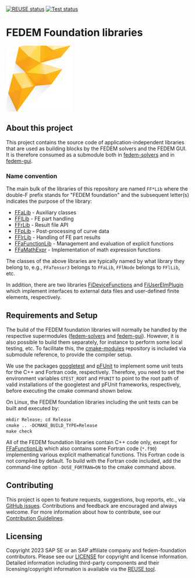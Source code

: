 <!---
  SPDX-FileCopyrightText: 2023 SAP SE

  SPDX-License-Identifier: Apache-2.0

  This file is part of FEDEM - https://openfedem.org
--->

[![REUSE status](https://api.reuse.software/badge/github.com/openfedem/fedem-foundation)](https://api.reuse.software/info/github.com/openfedem/fedem-foundation)
[![Test status](https://github.com/openfedem/fedem-foundation/actions/workflows/run-test.yml/badge.svg)](https://github.com/openfedem/fedem-foundation/actions/workflows/run-test.yml)

# FEDEM Foundation libraries

![Fedem Logo](https://github.com/openfedem/.github/blob/main/profile/FedemLogo.png)

## About this project

This project contains the source code of application-independent libraries
that are used as building blocks by the FEDEM solvers and the FEDEM GUI.
It is therefore consumed as a submodule both in
[fedem-solvers](https://github.com/openfedem/fedem-solvers) and in
[fedem-gui](https://github.com/openfedem/fedem-gui).

### Name convention

The main bulk of the libraries of this repository are named `FF*Lib` where the double-F
prefix stands for "FEDEM foundation" and the subsequent letter(s) indicates the
purpose of the library:

* [FFaLib](src/FFaLib) - Auxiliary classes
* [FFlLib](src/FFlLib) - FE part handling
* [FFrLib](src/FFrLib) - Result file API
* [FFpLib](src/FFpLib) - Post-processing of curve data
* [FFlrLib](src/FFlrLib) - Handling of FE part results
* [FFaFunctionLib](src/FFaFunctionLib) - Management and evaluation of explicit functions
* [FFaMathExpr](src/FFaMathExpr) - Implementation of math expression functions

The classes of the above libraries are typically named by what library they belong to,
e.g., `FFaTensor3` belongs to `FFaLib`, `FFlNode` belongs to `FFlLib`, etc.

In addition, there are two libraries [FiDeviceFunctions](src/FiDeviceFunctions)
and [FiUserElmPlugin](src/FiUserElmPlugin) which implement interfaces to
external data files and user-defined finite elements, respectively.

## Requirements and Setup

The build of the FEDEM foundation libraries will normally be handled by the respective
supermodules ([fedem-solvers](https://github.com/openfedem/fedem-solvers) and
[fedem-gui](https://github.com/openfedem/fedem-gui)). However, it is also
possible to build them separately, for instance to perform some local testing, etc.
To facilitate this, the [cmake-modules](https://github.com/openfedem/cmake-modules)
repository is included via submodule reference, to provide the compiler setup.

We use the packages [googletest](https://github.com/google/googletest) and
[pFUnit](https://github.com/Goddard-Fortran-Ecosystem/pFUnit) to implement
some unit tests for the C++ and Fortran code, respectively. Therefore,
you need to set the environment variables `GTEST_ROOT` and `PFUNIT` to point to
the root path of valid installations of the googletest and pFUnit frameworks,
respectively, before executing the cmake command shown below.

On Linux, the FEDEM foundation libraries including the unit tests can be built and
executed by:

    mkdir Release; cd Release
    cmake .. -DCMAKE_BUILD_TYPE=Release
    make check

All of the FEDEM foundation libraries contain C++ code only, except for
[FFaFunctionLib](src/FFaFunctionLib) which also contains some Fortran code (`*.f90`)
implementing various explicit mathematical functions.
This Fortran code is not compiled by default. To build with the Fortran code included,
add the command-line option `-DUSE_FORTRAN=ON` to the cmake command above.

## Contributing

This project is open to feature requests, suggestions, bug reports, etc.,
via [GitHub issues](https://github.com/openfedem/fedem-foundation/issues).
Contributions and feedback are encouraged and always welcome.
For more information about how to contribute,
see our [Contribution Guidelines](.github/CONTRIBUTING.md).

## Licensing

Copyright 2023 SAP SE or an SAP affiliate company and fedem-foundation contributors.
Please see our [LICENSE](LICENSE) for copyright and license information.
Detailed information including third-party components and their licensing/copyright information
is available via the [REUSE tool](https://api.reuse.software/info/github.com/openfedem/fedem-foundation).
